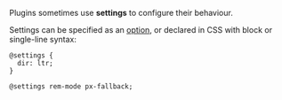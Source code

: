 <!--{

"title": "Settings"

}-->

Plugins sometimes use __settings__ to configure their behaviour.

Settings can be specified as an [option](#api--options), or declared in CSS with block or single-line syntax:

```crush
@settings {
  dir: ltr;
}

@settings rem-mode px-fallback;
```
